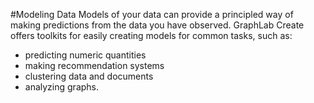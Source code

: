 #Modeling Data
Models of your data can provide a principled way of making predictions from the data you have observed. 
GraphLab Create offers toolkits for easily creating models for common tasks, such as:
- predicting numeric quantities
- making recommendation systems
- clustering data and documents
- analyzing graphs.

